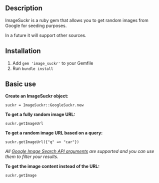 Description
-----------
ImageSuckr is a ruby gem that allows you to get random images from Google for seeding purposes.   

In a future it will support other sources.

Installation
------------
1. Add `gem 'image_suckr'` to your Gemfile
2. Run `bundle install`
  
Basic use
---------
**Create an ImageSuckr object:**
    
    suckr = ImageSuckr::GoogleSuckr.new   

**To get a fully random image URL:**
    
    suckr.getImageUrl
    
**To get a random image URL based on a query:**

    suckr.getImageUrl({"q" => "car"})

_All [Google Image Search API arguments](http://code.google.com/apis/imagesearch/v1/jsondevguide.html#json_args) are supported and you can use them to filter your results._
    
**To get the image content instead of the URL:**

    suckr.getImage